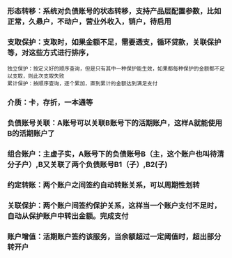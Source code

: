 ### 形态转移：系统对负债账号的状态转移，支持产品层配置参数，比如正常，久悬户，不动户，营业外收入，销户，待启用
### 支取保护：支取时，如果金额不足，需要透支，循环贷款，关联保护等，对这些方式进行排序，
    独立保护：按定义好的顺序查询，但是只有其中一种保护能生效，如果都每种保护的金额都不足以支取，则此次支取失败
    累计保护：按顺序查询，逐个累加，直到累计的金额达到满足支付
### 介质：卡，存折，一本通等
### 负债账号关联：A账号可以关联B账号下的活期账户，这样A就能使用B的活期账户了
### 组合账户：主虚子实，A账号下的负债账号B（主，这个账户也叫待清分子户）,B又关联了两个负债账号B1（子）,B2(子)
### 约定转账：两个账户之间签约自动转账关系，可以周期性划转
### 关联保护：两个账户间签约保护关系，这样当一个账户支付不足时，自动从保护账户中转出金额。完成支付
### 账户增值：活期账户签约该服务，当余额超过一定阈值时，超出部分转开户
